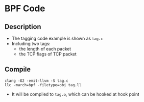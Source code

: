 # BPF Code
## Description
* The tagging code example is shown as `tag.c`
* Including two tags:
	* the length of each packet
	* the TCP flags of TCP packet
	
## Compile

```
clang -O2 -emit-llvm -S tag.c
llc -march=bpf -filetype=obj tag.ll
```

* It will be compiled to `tag.o`, which can be hooked at hook point